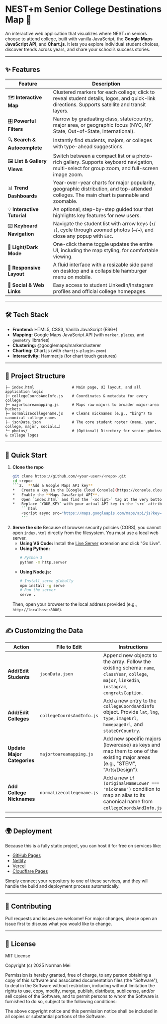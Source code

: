 # NEST+m Senior College Destinations Map 🦅

An interactive web application that visualizes where NEST+m seniors choose to attend college, built with vanilla JavaScript, the **Google Maps JavaScript API**, and **Chart.js**. It lets you explore individual student choices, discover trends across years, and share your school’s success stories.

---

## ✨ Features

| Feature                      | Description                                                                                                                                  |
| ---------------------------- | -------------------------------------------------------------------------------------------------------------------------------------------- |
| 🗺️ **Interactive Map**      | Clustered markers for each college; click to reveal student details, logos, and quick-link directions. Supports satellite and transit layers. |
| 🎛️ **Powerful Filters**     | Narrow by graduating class, state/country, major area, or geographic focus (NYC, NY State, Out-of-State, International).                       |
| 🔍 **Search & Autocomplete** | Instantly find students, majors, or colleges with type-ahead suggestions.                                                                    |
| 🖼️ **List & Gallery Views**  | Switch between a compact list or a photo-rich gallery. Supports keyboard navigation, multi-select for group zoom, and full-screen image zoom. |
| 📊 **Trend Dashboards**      | Year-over-year charts for major popularity, geographic distribution, and top-attended colleges. The main chart is pannable and zoomable.        |
| 💡 **Interactive Tutorial**  | An optional, step-by-step guided tour that highlights key features for new users.                                                            |
| ⌨️ **Keyboard Navigation**   | Navigate the student list with arrow keys (`↑`/`↓`), cycle through zoomed photos (`←`/`→`), and close any popup with `Esc`.                    |
| 🌙 **Light/Dark Mode**       | One-click theme toggle updates the entire UI, including the map styling, for comfortable viewing.                                              |
| 📱 **Responsive Layout**     | A fluid interface with a resizable side panel on desktop and a collapsible hamburger menu on mobile.                                         |
| 🔗 **Social & Web Links**    | Easy access to student LinkedIn/Instagram profiles and official college homepages.                                                           |

---

## 🛠️ Tech Stack

*   **Frontend:** HTML5, CSS3, Vanilla JavaScript (ES6+)
*   **Mapping:** Google Maps JavaScript API (with `marker`, `places`, and `geometry` libraries)
*   **Clustering:** \@googlemaps/markerclusterer
*   **Charting:** Chart.js (with `chartjs-plugin-zoom`)
*   **Interactivity:** Hammer.js (for chart touch gestures)

---

## 📁 Project Structure

```
├─ index.html                 # Main page, UI layout, and all application logic
├─ collegeCoordsAndInfo.js    # Coordinates & metadata for every college
├─ majortoareamapping.js      # Maps raw majors to broader major-area buckets
├─ normalizecollegename.js    # Cleans nicknames (e.g., "bing") to canonical college names
├─ jsonData.json              # The core student roster (name, year, college, major, socials…)
└─ photos/                    # (Optional) Directory for senior photos & college logos
```

---

## 🚀 Quick Start

1.  **Clone the repo**
    ```bash
    git clone https://github.com/<your-user>/<repo>.git
    cd <repo>
    ```2.  **Add a Google Maps API key**
    *   Create a key in the [Google Cloud Console](https://console.cloud.google.com/).
    *   Enable the **Maps JavaScript API**.
    *   Open `index.html` and find the `<script>` tag at the very bottom.
    *   Replace `YOUR_KEY` with your actual API key in the `src` attribute:
        ```html
        <script async src="https://maps.googleapis.com/maps/api/js?key=YOUR_KEY&callback=initializeApp..."></script>
        ```
3.  **Serve the site**
    Because of browser security policies (CORS), you cannot open `index.html` directly from the filesystem. You must use a local web server.
    *   **Using VS Code:** Install the [Live Server](https://marketplace.visualstudio.com/items?itemName=ritwickdey.LiveServer) extension and click "Go Live".
    *   **Using Python:**
        ```bash
        # Python 3
        python -m http.server
        ```
    *   **Using Node.js:**
        ```bash
        # Install serve globally
        npm install -g serve
        # Run the server
        serve .
        ```
    Then, open your browser to the local address provided (e.g., `http://localhost:8000`).

---

## ✍️ Customizing the Data

| Action                      | File to Edit              | Instructions                                                                                                                            |
| --------------------------- | ------------------------- | --------------------------------------------------------------------------------------------------------------------------------------- |
| **Add/Edit Students**       | `jsonData.json`           | Append new objects to the array. Follow the existing schema: `name`, `classYear`, `college`, `major`, `linkedin`, `instagram`, `congratsCaption`. |
| **Add/Edit Colleges**       | `collegeCoordsAndInfo.js` | Add a new entry to the `collegeCoordsAndInfo` object. Provide `lat`, `lng`, `type`, `imageUrl`, `homepageUrl`, and `stateOrCountry`.         |
| **Update Major Categories** | `majortoareamapping.js`   | Add new specific majors (lowercase) as keys and map them to one of the existing major areas (e.g., "STEM", "Arts/Design").                |
| **Add College Nicknames**   | `normalizecollegename.js` | Add a new `if (originalNameLower === "nickname")` condition to map an alias to its canonical name from `collegeCoordsAndInfo.js`.           |

---

## 🌍 Deployment

Because this is a fully static project, you can host it for free on services like:

*   [GitHub Pages](https://pages.github.com/)
*   [Netlify](https://www.netlify.com/)
*   [Vercel](https://vercel.com/)
*   [Cloudflare Pages](https://pages.cloudflare.com/)

Simply connect your repository to one of these services, and they will handle the build and deployment process automatically.

---

## 🤝 Contributing

Pull requests and issues are welcome! For major changes, please open an issue first to discuss what you would like to change.

---

## 📝 License

MIT License

Copyright (c) 2025 Norman Mei

Permission is hereby granted, free of charge, to any person obtaining a copy
of this software and associated documentation files (the "Software"), to deal
in the Software without restriction, including without limitation the rights
to use, copy, modify, merge, publish, distribute, sublicense, and/or sell
copies of the Software, and to permit persons to whom the Software is
furnished to do so, subject to the following conditions:

The above copyright notice and this permission notice shall be included in all
copies or substantial portions of the Software.
